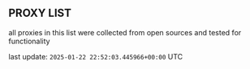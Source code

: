 ## PROXY LIST

all proxies in this list were collected from open sources and tested for functionality

last update: `2025-01-22 22:52:03.445966+00:00` UTC